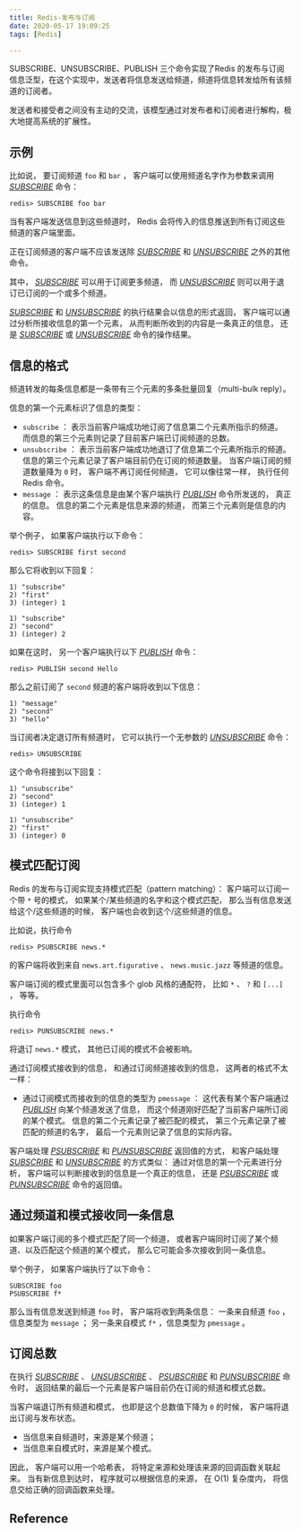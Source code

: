 ```yaml
---
title: Redis-发布与订阅
date: 2020-05-17 19:09:25
tags: [Redis] 

---
```


SUBSCRIBE、UNSUBSCRIBE、PUBLISH 三个命令实现了Redis 的发布与订阅信息泛型，在这个实现中，发送者将信息发送给频道，频道将信息转发给所有该频道的订阅者。

发送者和接受者之间没有主动的交流，该模型通过对发布者和订阅者进行解构，极大地提高系统的扩展性。

<!--more-->

## 示例

比如说， 要订阅频道 `foo` 和 `bar` ， 客户端可以使用频道名字作为参数来调用 [*SUBSCRIBE*](http://doc.redisfans.com/pub_sub/subscribe.html#subscribe) 命令：

```
redis> SUBSCRIBE foo bar
```

当有客户端发送信息到这些频道时， Redis 会将传入的信息推送到所有订阅这些频道的客户端里面。

正在订阅频道的客户端不应该发送除 [*SUBSCRIBE*](http://doc.redisfans.com/pub_sub/subscribe.html#subscribe) 和 [*UNSUBSCRIBE*](http://doc.redisfans.com/pub_sub/unsubscribe.html#unsubscribe) 之外的其他命令。 

其中， [*SUBSCRIBE*](http://doc.redisfans.com/pub_sub/subscribe.html#subscribe) 可以用于订阅更多频道， 而 [*UNSUBSCRIBE*](http://doc.redisfans.com/pub_sub/unsubscribe.html#unsubscribe) 则可以用于退订已订阅的一个或多个频道。

[*SUBSCRIBE*](http://doc.redisfans.com/pub_sub/subscribe.html#subscribe) 和 [*UNSUBSCRIBE*](http://doc.redisfans.com/pub_sub/unsubscribe.html#unsubscribe) 的执行结果会以信息的形式返回， 客户端可以通过分析所接收信息的第一个元素， 从而判断所收到的内容是一条真正的信息， 还是 [*SUBSCRIBE*](http://doc.redisfans.com/pub_sub/subscribe.html#subscribe) 或 [*UNSUBSCRIBE*](http://doc.redisfans.com/pub_sub/unsubscribe.html#unsubscribe) 命令的操作结果。

## 信息的格式

频道转发的每条信息都是一条带有三个元素的多条批量回复（multi-bulk reply）。

信息的第一个元素标识了信息的类型：

- `subscribe` ： 表示当前客户端成功地订阅了信息第二个元素所指示的频道。 而信息的第三个元素则记录了目前客户端已订阅频道的总数。
- `unsubscribe` ： 表示当前客户端成功地退订了信息第二个元素所指示的频道。 信息的第三个元素记录了客户端目前仍在订阅的频道数量。 当客户端订阅的频道数量降为 `0` 时， 客户端不再订阅任何频道， 它可以像往常一样， 执行任何 Redis 命令。
- `message` ： 表示这条信息是由某个客户端执行 [*PUBLISH*](http://doc.redisfans.com/pub_sub/publish.html#publish) 命令所发送的， 真正的信息。 信息的第二个元素是信息来源的频道， 而第三个元素则是信息的内容。

举个例子， 如果客户端执行以下命令：

```
redis> SUBSCRIBE first second
```

那么它将收到以下回复：

```
1) "subscribe"
2) "first"
3) (integer) 1

1) "subscribe"
2) "second"
3) (integer) 2
```

如果在这时， 另一个客户端执行以下 [*PUBLISH*](http://doc.redisfans.com/pub_sub/publish.html#publish) 命令：

```
redis> PUBLISH second Hello
```

那么之前订阅了 `second` 频道的客户端将收到以下信息：

```
1) "message"
2) "second"
3) "hello"
```

当订阅者决定退订所有频道时， 它可以执行一个无参数的 [*UNSUBSCRIBE*](http://doc.redisfans.com/pub_sub/unsubscribe.html#unsubscribe) 命令：

```
redis> UNSUBSCRIBE
```

这个命令将接到以下回复：

```
1) "unsubscribe"
2) "second"
3) (integer) 1

1) "unsubscribe"
2) "first"
3) (integer) 0
```

## 模式匹配订阅

Redis 的发布与订阅实现支持模式匹配（pattern matching）： 客户端可以订阅一个带 `*` 号的模式， 如果某个/某些频道的名字和这个模式匹配， 那么当有信息发送给这个/这些频道的时候， 客户端也会收到这个/这些频道的信息。

比如说，执行命令

```
redis> PSUBSCRIBE news.*
```

的客户端将收到来自 `news.art.figurative` 、 `news.music.jazz` 等频道的信息。

客户端订阅的模式里面可以包含多个 glob 风格的通配符， 比如 `*` 、 `?` 和 `[...]` ， 等等。

执行命令

```
redis> PUNSUBSCRIBE news.*
```

将退订 `news.*` 模式， 其他已订阅的模式不会被影响。

通过订阅模式接收到的信息， 和通过订阅频道接收到的信息， 这两者的格式不太一样：

- 通过订阅模式而接收到的信息的类型为 `pmessage` ： 这代表有某个客户端通过 [*PUBLISH*](http://doc.redisfans.com/pub_sub/publish.html#publish) 向某个频道发送了信息， 而这个频道刚好匹配了当前客户端所订阅的某个模式。 信息的第二个元素记录了被匹配的模式， 第三个元素记录了被匹配的频道的名字， 最后一个元素则记录了信息的实际内容。

客户端处理 [*PSUBSCRIBE*](http://doc.redisfans.com/pub_sub/psubscribe.html#psubscribe) 和 [*PUNSUBSCRIBE*](http://doc.redisfans.com/pub_sub/punsubscribe.html#punsubscribe) 返回值的方式， 和客户端处理 [*SUBSCRIBE*](http://doc.redisfans.com/pub_sub/subscribe.html#subscribe) 和 [*UNSUBSCRIBE*](http://doc.redisfans.com/pub_sub/unsubscribe.html#unsubscribe) 的方式类似： 通过对信息的第一个元素进行分析， 客户端可以判断接收到的信息是一个真正的信息， 还是 [*PSUBSCRIBE*](http://doc.redisfans.com/pub_sub/psubscribe.html#psubscribe) 或 [*PUNSUBSCRIBE*](http://doc.redisfans.com/pub_sub/punsubscribe.html#punsubscribe) 命令的返回值。

## 通过频道和模式接收同一条信息

如果客户端订阅的多个模式匹配了同一个频道， 或者客户端同时订阅了某个频道、以及匹配这个频道的某个模式， 那么它可能会多次接收到同一条信息。

举个例子， 如果客户端执行了以下命令：

```
SUBSCRIBE foo
PSUBSCRIBE f*
```

那么当有信息发送到频道 `foo` 时， 客户端将收到两条信息： 一条来自频道 `foo` ，信息类型为 `message` ； 另一条来自模式 `f*` ，信息类型为 `pmessage` 。

## 订阅总数

在执行 [*SUBSCRIBE*](http://doc.redisfans.com/pub_sub/subscribe.html#subscribe) 、 [*UNSUBSCRIBE*](http://doc.redisfans.com/pub_sub/unsubscribe.html#unsubscribe) 、 [*PSUBSCRIBE*](http://doc.redisfans.com/pub_sub/psubscribe.html#psubscribe) 和 [*PUNSUBSCRIBE*](http://doc.redisfans.com/pub_sub/punsubscribe.html#punsubscribe) 命令时， 返回结果的最后一个元素是客户端目前仍在订阅的频道和模式总数。

当客户端退订所有频道和模式， 也即是这个总数值下降为 `0` 的时候， 客户端将退出订阅与发布状态。

- 当信息来自频道时，来源是某个频道；
- 当信息来自模式时，来源是某个模式。

因此， 客户端可以用一个哈希表， 将特定来源和处理该来源的回调函数关联起来。 当有新信息到达时， 程序就可以根据信息的来源， 在 O(1) 复杂度内， 将信息交给正确的回调函数来处理。

## Reference

[Redis Pub/Sub]:http://redis.io/topics/pubsub

